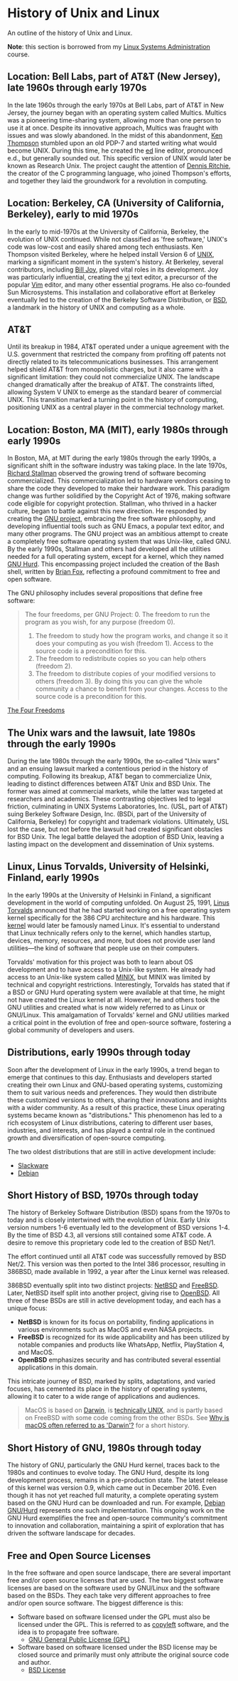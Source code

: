 # History of Unix and Linux

An outline of the history of Unix and Linux.

**Note**: this section is borrowed from my
[Linux Systems Administration][linuxsysadmin]
course.

## Location: Bell Labs, part of AT&T (New Jersey), late 1960s through early 1970s

In the late 1960s through the early 1970s at Bell Labs,
part of AT&T in New Jersey,
the journey began with an operating system called Multics. 
Multics was a pioneering time-sharing system,
allowing more than one person to use it at once.
Despite its innovative approach,
Multics was fraught with issues and was slowly abandoned. 
In the midst of this abandonment,
[Ken Thompson][thompson]
stumbled upon an old PDP-7 and started 
writing what would become UNIX.
During this time,
he created the [ed][ed1] line editor,
pronounced e.d.,
but generally sounded out.
This specific version of UNIX would
later be known as Research Unix.
The project caught the attention of
[Dennis Ritchie][ritchie],
the creator of the C programming language,
who joined Thompson's efforts, and
together they laid the groundwork for
a revolution in computing.

## Location: Berkeley, CA (University of California, Berkeley), early to mid 1970s

In the early to mid-1970s at the
University of California, Berkeley,
the evolution of UNIX continued.
While not classified as 'free software,'
UNIX's code was low-cost and easily shared among
tech enthusiasts.
Ken Thompson visited Berkeley,
where he helped install Version 6 of [UNIX][unix6],
marking a significant moment in the system's history.
At Berkeley, several contributors,
including [Bill Joy][billjoy],
played vital roles in its development.
Joy was particularly influential,
creating the [vi][nvi] text editor,
a precursor of the popular [Vim][vim] editor,
and many other essential programs.
He also co-founded Sun Microsystems.
This installation and collaborative effort at
Berkeley eventually led to the creation of the
Berkeley Software Distribution, or [BSD][BSD],
a landmark in the history of UNIX
and computing as a whole.

## AT&T

Until its breakup in 1984,
AT&T operated under a unique agreement with the
U.S. government that restricted the company from
profiting off patents not directly related
to its telecommunications businesses.
This arrangement helped shield AT&T from
monopolistic charges,
but it also came with a significant limitation:
they could not commercialize UNIX.
The landscape changed dramatically after the
breakup of AT&T.
The constraints lifted,
allowing System V UNIX to emerge as
the standard bearer of commercial UNIX.
This transition marked a turning point
in the history of computing,
positioning UNIX as a central player
in the commercial technology market.

## Location: Boston, MA (MIT), early 1980s through early 1990s

In Boston, MA, at MIT during the early 1980s
through the early 1990s,
a significant shift in the software industry
was taking place.
In the late 1970s,
[Richard Stallman][stallman] observed the growing
trend of software becoming commercialized.
This commercialization led to hardware vendors
ceasing to share the code they developed
to make their hardware work.
This paradigm change was further solidified by the 
Copyright Act of 1976,
making software code eligible for copyright protection. 
Stallman, who thrived in a hacker culture,
began to battle against this new direction.
He responded by creating the [GNU project][gnuproject],
embracing the free software philosophy,
and developing influential tools such as GNU Emacs,
a popular text editor,
and many other programs.
The GNU project was an ambitious attempt
to create a completely free software operating
system that was Unix-like,
called GNU.
By the early 1990s,
Stallman and others had developed all
the utilities needed for a full operating system,
except for a kernel,
which they named [GNU Hurd][gnuhurd].
This encompassing project included
the creation of the Bash shell,
written by [Brian Fox][bfox],
reflecting a profound commitment
to free and open software.

The GNU philosophy includes several
propositions that define free software:

> The four freedoms, per GNU Project:
> 0. The freedom to run the program as you wish,
> for any purpose (freedom 0).
> 1. The freedom to study how the program works,
> and change it so it does your computing as you wish (freedom 1).
> Access to the source code is a precondition for this.
> 2. The freedom to redistribute copies so you can help others (freedom 2).
> 3. The freedom to distribute copies of your modified
> versions to others (freedom 3).
> By doing this you can give the whole community a chance
> to benefit from your changes.
> Access to the source code is a precondition for this.

[The Four Freedoms][fourfreedoms]

## The Unix wars and the lawsuit, late 1980s through the early 1990s

During the late 1980s through the early 1990s,
the so-called "Unix wars" and an
ensuing lawsuit marked a contentious period
in the history of computing.
Following its breakup,
AT&T began to commercialize Unix,
leading to distinct differences between
AT&T Unix and BSD Unix.
The former was aimed at commercial markets,
while the latter was targeted at
researchers and academics.
These contrasting objectives led to legal friction, 
culminating in UNIX Systems Laboratories, Inc.
(USL, part of AT&T) suing
Berkeley Software Design, Inc.
(BSDi, part of the University of California, Berkeley)
for copyright and trademark violations.
Ultimately, USL lost the case,
but not before the lawsuit had created significant 
obstacles for BSD Unix.
The legal battle delayed the adoption of BSD Unix,
leaving a lasting impact on the
development and dissemination of Unix systems.

## Linux, Linus Torvalds, University of Helsinki, Finland, early 1990s

In the early 1990s at the University of Helsinki
in Finland,
a significant development in the
world of computing unfolded.
On August 25, 1991,
[Linus Torvalds][linustorvalds] announced that he had
started working on a free operating system kernel 
specifically for the 386 CPU architecture and
his hardware.
This [kernel][kernel] would later be famously named Linux.
It's essential to understand that Linux
technically refers only to the kernel,
which handles startup, devices,
memory, resources, and more,
but does not provide user land
utilities—the kind of software
that people use on their computers.

Torvalds' motivation for this project was
both to learn about OS development and
to have access to a Unix-like system.
He already had access to an Unix-like
system called [MINIX][minix],
but MINIX was limited by technical and
copyright restrictions.
Interestingly, Torvalds has stated that if a
BSD or GNU Hurd operating system were
available at that time,
he might not have created the Linux kernel at all. 
However, he and others took the
GNU utilities and created what is
now widely referred to as Linux or GNU/Linux.
This amalgamation of Torvalds' kernel and
GNU utilities marked a critical point
in the evolution of free and open-source software, 
fostering a global community of developers and users.

## Distributions, early 1990s through today

Soon after the development of Linux in the early 1990s,
a trend began to emerge that continues to this day. 
Enthusiasts and developers started creating
their own Linux and GNU-based operating systems, 
customizing them to suit various needs and preferences. 
They would then distribute these customized
versions to others,
sharing their innovations and insights with a
wider community.
As a result of this practice,
these Linux operating systems became
known as "distributions."
This phenomenon has led to a rich ecosystem of
Linux distributions,
catering to different user bases,
industries, and interests, and
has played a central role in the
continued growth and
diversification of open-source computing.

The two oldest distributions that are still in
active development include:

  - [Slackware][slackware]
  - [Debian][debian]

## Short History of BSD, 1970s through today

The history of Berkeley Software Distribution (BSD)
spans from the 1970s to today and is closely
intertwined with the evolution of Unix.
Early Unix version numbers 1-6
eventually led to the development of BSD versions 1-4.
By the time of BSD 4.3,
all versions still contained some AT&T code.
A desire to remove this proprietary code led to the 
creation of BSD Net/1.

The effort continued until all AT&T
code was successfully removed by BSD Net/2.
This version was then ported to the Intel 386
processor, resulting in 386BSD,
made available in 1992,
a year after the Linux kernel was released.

386BSD eventually split into two distinct projects:
[NetBSD][netbsd] and [FreeBSD][freebsd].
Later, NetBSD itself split into another project,
giving rise to [OpenBSD][openbsd].
All three of these BSDs are still in
active development today,
and each has a unique focus:

- **NetBSD** is known for its focus on portability, finding
  applications in various environments such as MacOS and even
  NASA projects.
- **FreeBSD** is recognized for its wide applicability and has
  been utilized by notable companies and products like WhatsApp,
  Netflix, PlayStation 4, and MacOS.
- **OpenBSD** emphasizes security and has contributed several
  essential applications in this domain.

This intricate journey of BSD,
marked by splits, adaptations, and varied focuses,
has cemented its place in the history of
operating systems,
allowing it to cater to a wide range of
applications and audiences.

> MacOS is based on [Darwin][puredarwin],
> is [technically UNIX][unix], and is
> partly based on FreeBSD with some code
> coming from the other BSDs.
> See [Why is macOS often referred to as 'Darwin'?][whydarwin]
> for a short history.

## Short History of GNU, 1980s through today

The history of GNU,
particularly the GNU Hurd kernel,
traces back to the 1980s and continues to evolve today. 
The GNU Hurd, despite its long development process, 
remains in a pre-production state.
The latest release of this kernel was version 0.9,
which came out in December 2016.
Even though it has not yet reached full maturity,
a complete operating system based on the GNU Hurd
can be downloaded and run.
For example,
[Debian GNU/Hurd][debianhurd]
represents one such implementation.
This ongoing work on the GNU Hurd exemplifies
the free and open-source community's
commitment to innovation and collaboration,
maintaining a spirit of exploration that has
driven the software landscape for decades.

## Free and Open Source Licenses

In the free software and open source landscape,
there are several important free and/or open source
licenses that are used.
The two biggest software licenses are
based on the software used by GNU/Linux
and the software based on the BSDs.
They each take very different approaches to free
and/or open source software.
The biggest difference is this:

- Software based on software licensed under the GPL
must also be licensed under the GPL.
This is referred to as [copyleft][copyleft] software,
and the idea is to propagate free software.
    - [GNU General Public License (GPL)][gnugpl]
- Software based on software licensed under the BSD
license may be closed source and
primarily must only attribute the original source code and author.
    - [BSD License][bsdlicense]

[bfox]:https://opuslogica.com/
[billjoy]:https://en.wikipedia.org/wiki/Bill_Joy
[BSD]:https://en.wikipedia.org/wiki/Berkeley_Software_Distribution
[bsdlicense]:https://opensource.org/licenses/BSD-3-Clause
[copyleft]:https://www.gnu.org/licenses/copyleft.en.html
[debian]:https://www.debian.org/
[debianhurd]:https://www.debian.org/ports/hurd/
[ed1]:https://en.wikipedia.org/wiki/Ed_(text_editor)
[fourfreedoms]:https://www.gnu.org/philosophy/free-sw.html
[freebsd]:https://www.freebsd.org/
[gnugpl]:https://www.gnu.org/licenses/gpl-3.0.en.html
[gnuhurd]:https://www.gnu.org/software/hurd/
[gnuproject]:https://www.gnu.org/gnu/gnu.html
[kernel]:https://www.kernel.org/
[linustorvalds]:https://www.cs.helsinki.fi/u/torvalds/
[minix]:https://www.minix3.org/
[netbsd]:https://www.netbsd.org/
[nvi]:https://sites.google.com/a/bostic.com/keithbostic/vi/
[openbsd]:https://www.openbsd.org/
[puredarwin]:http://www.puredarwin.org/
[ritchie]:https://www.bell-labs.com/usr/dmr/www/
[slackware]:http://www.slackware.com/
[stallman]:https://en.wikipedia.org/wiki/Richard_Stallman
[thompson]:http://cs.bell-labs.co/who/ken/
[unix6]:https://en.wikipedia.org/wiki/Berkeley_Software_Distribution
[unix]:https://www.opengroup.org/membership/forums/platform/unix
[vim]:https://www.vim.org/
[whydarwin]:https://apple.stackexchange.com/questions/401832/why-is-macos-often-referred-to-as-darwin
[linuxsysadmin]:https://cseanburns.github.io/linux_sysadmin/
